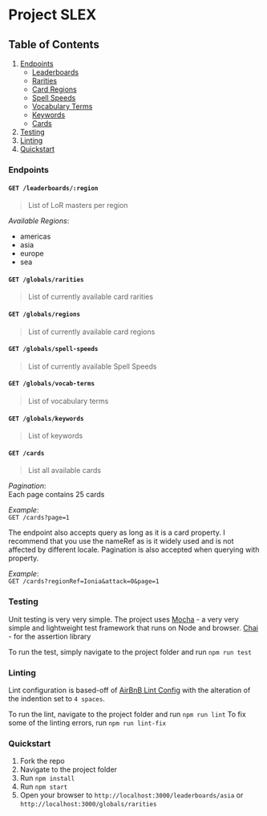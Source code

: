 # Project SLEX

## Table of Contents
1. [Endpoints](#endpoints)
    - [Leaderboards](#get-/leaderboards/:region)
    - [Rarities](#get-/globals/rarities)
    - [Card Regions](#get-/globals/regions)
    - [Spell Speeds](#get-/globals/spell-speeds)
    - [Vocabulary Terms](#get-/globals/vocab-terms)
    - [Keywords](#get-/globals/keywords)
    - [Cards](#get-/cards)
1. [Testing](#testing)
1. [Linting](#linting)
1. [Quickstart](#quickstart)

### Endpoints
#### `GET /leaderboards/:region`
> List of LoR masters per region

*Available Regions*:
- americas
- asia
- europe
- sea

#### `GET /globals/rarities`
> List of currently available card rarities

#### `GET /globals/regions`
> List of currently available card regions

#### `GET /globals/spell-speeds`
> List of currently available Spell Speeds

#### `GET /globals/vocab-terms`
> List of vocabulary terms

#### `GET /globals/keywords`
> List of keywords

#### `GET /cards`
> List all available cards

*Pagination*:<br>
Each page contains 25 cards

*Example*:<br>
`GET /cards?page=1`

The endpoint also accepts query as long as it is a card property. I recommend that you use the nameRef as is it widely used and is not affected by different locale. Pagination is also accepted when querying with property.

*Example*:<br>
`GET /cards?regionRef=Ionia&attack=0&page=1`

### Testing
Unit testing is very very simple. The project uses [Mocha](https://mochajs.org/) - a very very simple and lightweight test framework that runs on Node and browser. [Chai](https://mochajs.org/) - for the assertion library

To run the test, simply navigate to the project folder and run `npm run test`

### Linting
Lint configuration is based-off of [AirBnB Lint Config](https://www.npmjs.com/package/eslint-config-airbnb) with the alteration of the indention set to `4 spaces`.

To run the lint, navigate to the project folder and run `npm run lint`
To fix some of the linting errors, run `npm run lint-fix`

### Quickstart
1. Fork the repo
1. Navigate to the project folder
1. Run `npm install`
1. Run `npm start`
1. Open your browser to `http://localhost:3000/leaderboards/asia` or `http://localhost:3000/globals/rarities`
